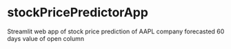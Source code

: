 # stockPricePredictorApp
Streamlit web app of stock price prediction of AAPL company forecasted 60 days value of open column
